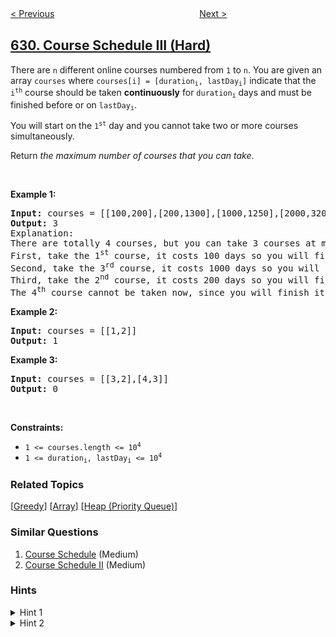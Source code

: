 <!--|This file generated by command(leetcode description); DO NOT EDIT.    |-->
<!--+----------------------------------------------------------------------+-->
<!--|@author    awesee <openset.wang@gmail.com>                           |-->
<!--|@link      https://github.com/awesee                                 |-->
<!--|@home      https://github.com/awesee/leetcode                        |-->
<!--+----------------------------------------------------------------------+-->

[< Previous](../k-inverse-pairs-array "K Inverse Pairs Array")
　　　　　　　　　　　　　　　　
[Next >](../design-excel-sum-formula "Design Excel Sum Formula")

## [630. Course Schedule III (Hard)](https://leetcode.com/problems/course-schedule-iii "课程表 III")

<p>There are <code>n</code> different online courses numbered from <code>1</code> to <code>n</code>. You are given an array <code>courses</code> where <code>courses[i] = [duration<sub>i</sub>, lastDay<sub>i</sub>]</code> indicate that the <code>i<sup>th</sup></code> course should be taken <b>continuously</b> for <code>duration<sub>i</sub></code> days and must be finished before or on <code>lastDay<sub>i</sub></code>.</p>

<p>You will start on the <code>1<sup>st</sup></code> day and you cannot take two or more courses simultaneously.</p>

<p>Return <em>the maximum number of courses that you can take</em>.</p>

<p>&nbsp;</p>
<p><strong>Example 1:</strong></p>

<pre>
<strong>Input:</strong> courses = [[100,200],[200,1300],[1000,1250],[2000,3200]]
<strong>Output:</strong> 3
Explanation: 
There are totally 4 courses, but you can take 3 courses at most:
First, take the 1<sup>st</sup> course, it costs 100 days so you will finish it on the 100<sup>th</sup> day, and ready to take the next course on the 101<sup>st</sup> day.
Second, take the 3<sup>rd</sup> course, it costs 1000 days so you will finish it on the 1100<sup>th</sup> day, and ready to take the next course on the 1101<sup>st</sup> day. 
Third, take the 2<sup>nd</sup> course, it costs 200 days so you will finish it on the 1300<sup>th</sup> day. 
The 4<sup>th</sup> course cannot be taken now, since you will finish it on the 3300<sup>th</sup> day, which exceeds the closed date.
</pre>

<p><strong>Example 2:</strong></p>

<pre>
<strong>Input:</strong> courses = [[1,2]]
<strong>Output:</strong> 1
</pre>

<p><strong>Example 3:</strong></p>

<pre>
<strong>Input:</strong> courses = [[3,2],[4,3]]
<strong>Output:</strong> 0
</pre>

<p>&nbsp;</p>
<p><strong>Constraints:</strong></p>

<ul>
	<li><code>1 &lt;= courses.length &lt;= 10<sup>4</sup></code></li>
	<li><code>1 &lt;= duration<sub>i</sub>, lastDay<sub>i</sub> &lt;= 10<sup>4</sup></code></li>
</ul>

### Related Topics
  [[Greedy](../../tag/greedy/README.md)]
  [[Array](../../tag/array/README.md)]
  [[Heap (Priority Queue)](../../tag/heap-priority-queue/README.md)]

### Similar Questions
  1. [Course Schedule](../course-schedule) (Medium)
  1. [Course Schedule II](../course-schedule-ii) (Medium)

### Hints
<details>
<summary>Hint 1</summary>
During iteration, say I want to add the current course, currentTotalTime being total time of all courses taken till now, but adding the current course might exceed my deadline or it doesn’t.</br></br>

1. If it doesn’t, then I have added one new course. Increment the currentTotalTime with duration of current course.
</details>

<details>
<summary>Hint 2</summary>
2. If it exceeds deadline, I can swap current course with current courses that has biggest duration.</br>
* No harm done and I might have just reduced the currentTotalTime, right? </br>
* What preprocessing do I need to do on my course processing order so that this swap is always legal?
</details>
